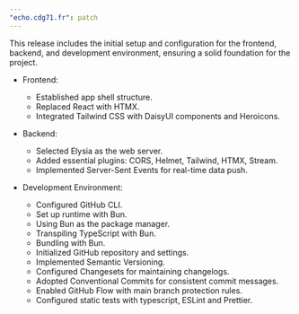 ```yaml
---
"echo.cdg71.fr": patch
---
```


This release includes the initial setup and configuration for the frontend, backend, and development environment, ensuring a solid foundation for the project.

- Frontend:

  - Established app shell structure.
  - Replaced React with HTMX.
  - Integrated Tailwind CSS with DaisyUI components and Heroicons.

- Backend:

  - Selected Elysia as the web server.
  - Added essential plugins: CORS, Helmet, Tailwind, HTMX, Stream.
  - Implemented Server-Sent Events for real-time data push.

- Development Environment:

  - Configured GitHub CLI.
  - Set up runtime with Bun.
  - Using Bun as the package manager.
  - Transpiling TypeScript with Bun.
  - Bundling with Bun.
  - Initialized GitHub repository and settings.
  - Implemented Semantic Versioning.
  - Configured Changesets for maintaining changelogs.
  - Adopted Conventional Commits for consistent commit messages.
  - Enabled GitHub Flow with main branch protection rules.
  - Configured static tests with typescript, ESLint and Prettier.
